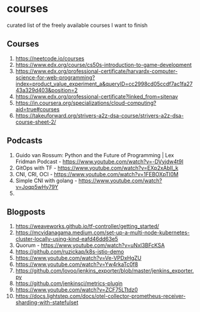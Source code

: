# courses
curated list of the freely available courses I want to finish 


## Courses 
1. https://neetcode.io/courses
2. https://www.edx.org/course/cs50s-introduction-to-game-development
3. https://www.edx.org/professional-certificate/harvardx-computer-science-for-web-programming?index=product_value_experiment_a&queryID=cc2998cd05ccdf7ac1fa2743a329d403&position=2
4. https://www.edx.org/professional-certificate?linked_from=sitenav
5. https://in.coursera.org/specializations/cloud-computing?aid=true#courses
6. https://takeuforward.org/strivers-a2z-dsa-course/strivers-a2z-dsa-course-sheet-2/





## Podcasts 
1. Guido van Rossum: Python and the Future of Programming | Lex Fridman Podcast - https://www.youtube.com/watch?v=-DVyjdw4t9I
2. GitOps with TF - https://www.youtube.com/watch?v=EXp2xAbII_k 
3. CNI, CRI, OCI -  https://www.youtube.com/watch?v=1FEBOXpTI0M
4. Simple CNI with golang - https://www.youtube.com/watch?v=Joqp5wHy79Y
5. 




## Blogposts
1. https://weaveworks.github.io/tf-controller/getting_started/
2. https://mcvidanagama.medium.com/set-up-a-multi-node-kubernetes-cluster-locally-using-kind-eafd46dd63e5
3. Quorum - https://www.youtube.com/watch?v=uNxl3BFcKSA
4. https://github.com/ruzickap/k8s-istio-demo
5. https://www.youtube.com/watch?v=Ve-VPDxHgZU
6. https://www.youtube.com/watch?v=Yw4rkaTc0f8
7. https://github.com/lovoo/jenkins_exporter/blob/master/jenkins_exporter.py
8. https://github.com/jenkinsci/metrics-plugin
9. https://www.youtube.com/watch?v=ZCF75LTtdz0
10. https://docs.lightstep.com/docs/otel-collector-prometheus-receiver-sharding-with-statefulset
